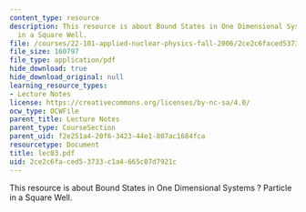 ```yaml
---
content_type: resource
description: This resource is about Bound States in One Dimensional Systems ? Particle
  in a Square Well.
file: /courses/22-101-applied-nuclear-physics-fall-2006/2ce2c6faced53733c1a4665c07d7921c_lec03.pdf
file_size: 160797
file_type: application/pdf
hide_download: true
hide_download_original: null
learning_resource_types:
- Lecture Notes
license: https://creativecommons.org/licenses/by-nc-sa/4.0/
ocw_type: OCWFile
parent_title: Lecture Notes
parent_type: CourseSection
parent_uid: f2e251a4-20f6-3423-44e1-807ac1684fca
resourcetype: Document
title: lec03.pdf
uid: 2ce2c6fa-ced5-3733-c1a4-665c07d7921c
---
```

This resource is about Bound States in One Dimensional Systems ? Particle in a Square Well.
